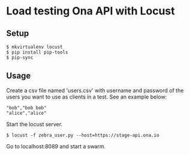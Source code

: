 # Load testing Ona API with Locust

## Setup

```
$ mkvirtualenv locust
$ pip install pip-tools
$ pip-sync
```

## Usage

Create a csv file named 'users.csv' with username and password of the users you
want to use as clients in a test. See an example below:

```
"bob","bob bob"
"alice","alice"
```

Start the locust server.

```
$ locust -f zebra_user.py --host=https://stage-api.ona.io
```

Go to localhost:8089 and start a swarm.
